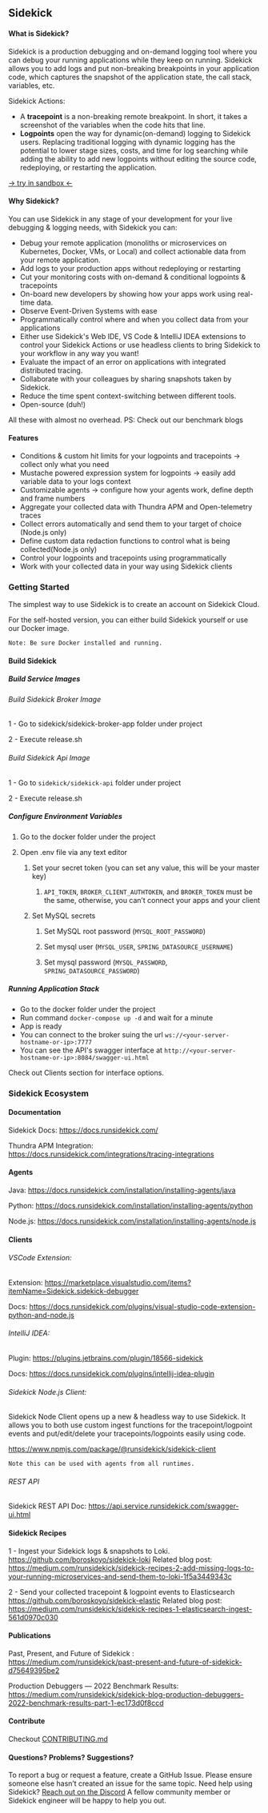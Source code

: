 ## Sidekick

#### What is Sidekick?
Sidekick is a production debugging and on-demand logging tool where you can debug your running applications while they keep on running. Sidekick allows you to add logs and put non-breaking breakpoints in your application code, which captures the snapshot of the application state, the call stack, variables, etc.

Sidekick Actions:

- A **tracepoint** is a non-breaking remote breakpoint. In short, it takes a screenshot of the variables when the code hits that line.
- **Logpoints** open the way for dynamic(on-demand) logging to Sidekick users. Replacing traditional logging with dynamic logging has the potential to lower stage sizes, costs, and time for log searching while adding the ability to add new logpoints without editing the source code, redeploying, or restarting the application.

[-> try in sandbox <-](https://app.runsidekick.me/sandbox?utm_source=github&utm_medium=readme)

#### Why Sidekick?
You can use Sidekick in any stage of your development for your live debugging & logging needs, with Sidekick you can:

- Debug your remote application (monoliths or microservices on Kubernetes, Docker, VMs, or Local) and collect actionable data from your remote application.
- Add logs to your production apps without redeploying or restarting
- Cut your monitoring costs with on-demand & conditional logpoints & tracepoints
- On-board new developers by showing how your apps work using real-time data.
- Observe Event-Driven Systems with ease
- Programmatically control where and when you collect data from your applications
- Either use Sidekick's Web IDE, VS Code & IntelliJ IDEA extensions to control your Sidekick Actions or use headless clients to bring Sidekick to your workflow in any way you want!
- Evaluate the impact of an error on applications with integrated distributed tracing.
- Collaborate with your colleagues by sharing snapshots taken by Sidekick.
- Reduce the time spent context-switching between different tools.
- Open-source (duh!)

All these with almost no overhead. PS: Check out our benchmark blogs

#### Features
- Conditions & custom hit limits for your logpoints and tracepoints -> collect only what you need
- Mustache powered expression system for logpoints -> easily add variable data to your logs context
- Customizable agents -> configure how your agents work, define depth and frame numbers
- Aggregate your collected data with Thundra APM and Open-telemetry traces
- Collect errors automatically and send them to your target of choice (Node.js only)
- Define custom data redaction functions to control what is being collected(Node.js only)
- Control your logpoints and tracepoints using programmatically
- Work with your collected data in your way using Sidekick clients




### Getting Started
The simplest way to use Sidekick is to create an account on Sidekick Cloud.

For the self-hosted version, you can either build Sidekick yourself or use our Docker image.
        
    Note: Be sure Docker installed and running.

#### Build Sidekick
##### Build Service Images
###### Build Sidekick Broker Image
1 - Go to sidekick/sidekick-broker-app folder under project

2 - Execute release.sh
###### Build Sidekick Api Image
1 - Go to `sidekick/sidekick-api` folder under project

2 - Execute release.sh

##### Configure Environment Variables
1. Go to the docker folder under the project

2. Open .env file via any text editor

    1. Set your secret token (you can set any value, this will be your master key)

        1. `API_TOKEN`, `BROKER_CLIENT_AUTHTOKEN`, and `BROKER_TOKEN` must be the same, otherwise, you can’t connect your apps and your client

    2. Set MySQL secrets

        1. Set MySQL root password (`MYSQL_ROOT_PASSWORD`)

        2. Set mysql user (`MYSQL_USER`, `SPRING_DATASOURCE_USERNAME`)

        3. Set mysql password (`MYSQL_PASSWORD`, `SPRING_DATASOURCE_PASSWORD`)

##### Running Application Stack
- Go to the docker folder under the project
- Run command `docker-compose up -d` and wait for a minute
- App is ready
- You can connect to the broker suing the url `ws://<your-server-hostname-or-ip>:7777`
- You can see the API's swagger interface at `http://<your-server-hostname-or-ip>:8084/swagger-ui.html`

Check out Clients section for interface options.


### Sidekick Ecosystem

#### Documentation

Sidekick Docs: https://docs.runsidekick.com/

Thundra APM Integration: https://docs.runsidekick.com/integrations/tracing-integrations

#### Agents
Java: https://docs.runsidekick.com/installation/installing-agents/java

Python: https://docs.runsidekick.com/installation/installing-agents/python

Node.js: https://docs.runsidekick.com/installation/installing-agents/node.js

#### Clients
###### VSCode Extension:
Extension: https://marketplace.visualstudio.com/items?itemName=Sidekick.sidekick-debugger

Docs: https://docs.runsidekick.com/plugins/visual-studio-code-extension-python-and-node.js

###### IntelliJ IDEA:
Plugin: https://plugins.jetbrains.com/plugin/18566-sidekick

Docs: https://docs.runsidekick.com/plugins/intellij-idea-plugin

###### Sidekick Node.js Client:
Sidekick Node Client opens up a new & headless way to use Sidekick. It allows you to both use custom ingest functions for the tracepoint/logpoint events and put/edit/delete your tracepoints/logpoints easily using code.

https://www.npmjs.com/package/@runsidekick/sidekick-client

    Note this can be used with agents from all runtimes.

###### REST API

Sidekick REST API Doc: https://api.service.runsidekick.com/swagger-ui.html

#### Sidekick Recipes
1 - Ingest your Sidekick logs & snapshots to Loki. https://github.com/boroskoyo/sidekick-loki
Related blog post: https://medium.com/runsidekick/sidekick-recipes-2-add-missing-logs-to-your-running-microservices-and-send-them-to-loki-1f5a3449343c

2 - Send your collected tracepoint & logpoint events to Elasticsearch https://github.com/boroskoyo/sidekick-elastic
Related blog post: https://medium.com/runsidekick/sidekick-recipes-1-elasticsearch-ingest-561d0970c030



#### Publications
Past, Present, and Future of Sidekick : https://medium.com/runsidekick/past-present-and-future-of-sidekick-d75649395be2

Production Debuggers — 2022 Benchmark Results: https://medium.com/runsidekick/sidekick-blog-production-debuggers-2022-benchmark-results-part-1-ec173d0f8ccd


#### Contribute
Checkout [CONTRIBUTING.md](CONTRIBUTING.md)

#### Questions? Problems? Suggestions?


To report a bug or request a feature, create a GitHub Issue. Please ensure someone else hasn’t created an issue for the same topic.
Need help using Sidekick? [Reach out on the Discord](https://www.runsidekick.com/discord-invitation) A fellow community member or Sidekick engineer will be happy to help you out.

